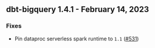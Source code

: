 ## dbt-bigquery 1.4.1 - February 14, 2023

### Fixes

- Pin dataproc serverless spark runtime to `1.1` ([#531](https://github.com/dbt-labs/dbt-bigquery/issues/531))

